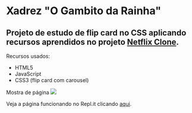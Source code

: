 # Xadrez "O Gambito da Rainha"
## Projeto de estudo de flip card no CSS aplicando recursos aprendidos no projeto [Netflix Clone](https://github.com/tgama85/Netflix).
Recursos usados:
 - HTML5 
 - JavaScript
 - CSS3 (flip card com carousel)

Mostra de página
![](https://i.imgur.com/65mP1nl.png)

Veja a página funcionando no Repl.it clicando [aqui](https://xadrez.tgama85.repl.co/).

